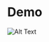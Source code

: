 
# Demo
![Alt Text](https://github.com/mehmetpeker/android_take_image_example/blob/main/demo/take_image_demo.gif)